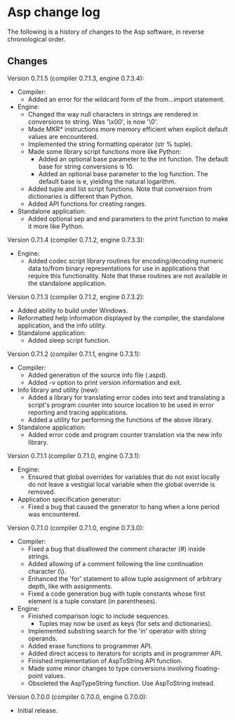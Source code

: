 Asp change log
==============

The following is a history of changes to the Asp software, in reverse
chronological order.

Changes
-------

Version 0.7.1.5 (compiler 0.7.1.3, engine 0.7.3.4):
- Compiler:
  - Added an error for the wildcard form of the from...import statement.
- Engine:
  - Changed the way null characters in strings are rendered in conversions
    to string. Was '\x00', is now '\0'.
  - Made MKR* instructions more memory efficient when explicit default values
    are encountered.
  - Implemented the string formatting operator (str % tuple).
  - Made some library script functions more like Python:
    - Added an optional base parameter to the int function. The default base
      for string conversions is 10.
    - Added an optional base parameter to the log function. The default base
      is e, yielding the natural logarithm.
  - Added tuple and list script functions. Note that conversion from
    dictionaries is different than Python.
  - Added API functions for creating ranges.
- Standalone application:
  - Added optional sep and end parameters to the print function to make it
    more like Python.

Version 0.7.1.4 (compiler 0.7.1.2, engine 0.7.3.3):
- Engine:
  - Added codec script library routines for encoding/decoding numeric data
    to/from binary representations for use in applications that require this
    functionality. Note that these routines are not available in the standalone
    application.

Version 0.7.1.3 (compiler 0.7.1.2, engine 0.7.3.2):
- Added ability to build under Windows.
- Reformatted help information displayed by the compiler, the standalone
  application, and the info utility.
- Standalone application:
  - Added sleep script function.

Version 0.7.1.2 (compiler 0.7.1.1, engine 0.7.3.1):
- Compiler:
  - Added generation of the source info file (.aspd).
  - Added -v option to print version information and exit.
- Info library and utility (new):
  - Added a library for translating error codes into text and translating
    a script's program counter into source location to be used in error
    reporting and tracing applications.
  - Added a utility for performing the functions of the above library.
- Standalone application:
  - Added error code and program counter translation via the new info library.

Version 0.7.1.1 (compiler 0.7.1.0, engine 0.7.3.1):
- Engine:
  - Ensured that global overrides for variables that do not exist locally
    do not leave a vestigial local variable when the global override is removed.
- Application specification generator:
  - Fixed a bug that caused the generator to hang when a lone period was
    encountered.

Version 0.7.1.0 (compiler 0.7.1.0, engine 0.7.3.0):
- Compiler:
  - Fixed a bug that disallowed the comment character (#) inside strings.
  - Added allowing of a comment following the line continuation character (\\).
  - Enhanced the 'for' statement to allow tuple assignment of arbitrary depth,
    like with assignments.
  - Fixed a code generation bug with tuple constants whose first element is
    a tuple constant (in parentheses).
- Engine:
  - Finished comparison logic to include sequences.
    - Tuples may now be used as keys (for sets and dictionaries).
  - Implemented substring search for the 'in' operator with string operands.
  - Added erase functions to programmer API.
  - Added direct access to iterators for scripts and in programmer API.
  - Finished implementation of AspToString API function.
  - Made some minor changes to type conversions involving floating-point values.
  - Obsoleted the AspTypeString function. Use AspToString instead.

Version 0.7.0.0 (compiler 0.7.0.0, engine 0.7.0.0):
- Initial release.
